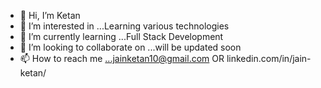 - 👋 Hi, I’m Ketan
- 👀 I’m interested in ...Learning various technologies
- 🌱 I’m currently learning ...Full Stack Development
- 💞️ I’m looking to collaborate on ...will be updated soon
- 📫 How to reach me ...jainketan10@gmail.com OR linkedin.com/in/jain-ketan/

<!---
jainketan10/jainketan10 is a ✨ special ✨ repository because its `README.md` (this file) appears on your GitHub profile.
You can click the Preview link to take a look at your changes.
--->

